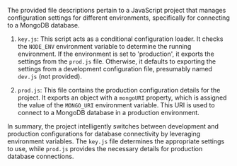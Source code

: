 The provided file descriptions pertain to a JavaScript project that manages configuration settings for different environments, specifically for connecting to a MongoDB database.

1. `key.js`: This script acts as a conditional configuration loader. It checks the `NODE_ENV` environment variable to determine the running environment. If the environment is set to 'production', it exports the settings from the `prod.js` file. Otherwise, it defaults to exporting the settings from a development configuration file, presumably named `dev.js` (not provided).

2. `prod.js`: This file contains the production configuration details for the project. It exports an object with a `mongoURI` property, which is assigned the value of the `MONGO_URI` environment variable. This URI is used to connect to a MongoDB database in a production environment.

In summary, the project intelligently switches between development and production configurations for database connectivity by leveraging environment variables. The `key.js` file determines the appropriate settings to use, while `prod.js` provides the necessary details for production database connections.